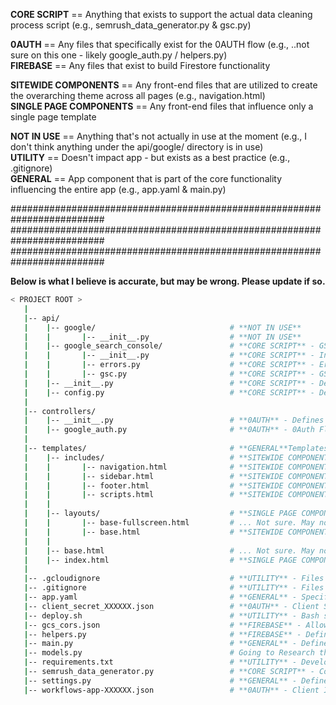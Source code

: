 


**CORE SCRIPT** == Anything that exists to support the actual data cleaning process script (e.g., semrush_data_generator.py & gsc.py)  

**0AUTH** == Any files that specifically exist for the 0AUTH flow (e.g., ..not sure on this one - likely google_auth.py / helpers.py)  
**FIREBASE** == Any files that exist to build Firestore functionality  

**SITEWIDE COMPONENTS** == Any front-end files that are utilized to create the overarching theme across all pages (e.g., navigation.html)  
**SINGLE PAGE COMPONENTS** == Any front-end files that influence only a single page template  

**NOT IN USE** == Anything that's not actually in use at the moment (e.g., I don't think anything under the api/google/ directory is in use)  
**UTILITY** == Doesn't impact app - but exists as a best practice (e.g., .gitignore)  
**GENERAL** == App component that is part of the core functionality influencing the entire app (e.g., app.yaml & main.py)   

#########################################################################
#########################################################################
#########################################################################
  
**Below is what I believe is accurate, but may be wrong. Please update if so.**  

```bash
< PROJECT ROOT >  
   |  
   |-- api/  
   |    |-- google/                              # **NOT IN USE**  
   |    |       |-- __init__.py                  # **NOT IN USE**  
   |    |-- google_search_console/               # **CORE SCRIPT** - GSC API Package   
   |    |       |-- __init__.py                  # **CORE SCRIPT** - Initializes `google_search_console` Package  
   |    |       |-- errors.py                    # **CORE SCRIPT** - Error Handles for GSC API  
   |    |       |-- gsc.py                       # **CORE SCRIPT** - GSC API Data Aggregation Script  
   |    |-- __init__.py                          # **CORE SCRIPT** - Defines `api` Package  
   |    |-- config.py                            # **CORE SCRIPT** - Defines Data Request Criteria  
   |  
   |-- controllers/  
   |    |-- __init__.py                          # **0AUTH** - Defines `controllers` Package  
   |    |-- google_auth.py                       # **0AUTH** - 0Auth Flow Definition ?? (not 100% sure about this)  
   |  
   |-- templates/                                # **GENERAL**Templates used to render pages  
   |    |-- includes/                            # **SITEWIDE COMPONENTS**  
   |    |       |-- navigation.html              # **SITEWIDE COMPONENTS** - Top Nav  
   |    |       |-- sidebar.html                 # **SITEWIDE COMPONENTS** - Left Rail Nav  
   |    |       |-- footer.html                  # **SITEWIDE COMPONENTS** - Footer Nav  
   |    |       |-- scripts.html                 # **SITEWIDE COMPONENTS** - Scripts on all pages  
   |    |  
   |    |-- layouts/                             # **SINGLE PAGE COMPONENTS**  
   |    |       |-- base-fullscreen.html         # ... Not sure. May not be in use  
   |    |       |-- base.html                    # **SITEWIDE COMPONENTS** - Boilerplate Page Template  
   |    |  
   |    |-- base.html                            # ... Not sure. May not be in use       
   |    |-- index.html                           # **SINGLE PAGE COMPONENTS** - SEMRush Tool Template (Uses /layouts/base.html Boilerplate)  
   |  
   |-- .gcloudignore                             # **UTILITY** - Files for Git to Ignore  
   |-- .gitignore                                # **UTILITY** - Files for Git to Ignore  
   |-- app.yaml                                  # **GENERAL** - Specify URL Path Behavior  
   |-- client_secret_XXXXXX.json                 # **0AUTH** - Client Secret JSON File  
   |-- deploy.sh                                 # **UTILITY** - Bash script to deploy app  
   |-- gcs_cors.json                             # **FIREBASE** - Allow Data Sharing with Firebase [NOT CERTAIN ABOUT THIS]    
   |-- helpers.py                                # **FIREBASE** - Defines File POST Logic to Firebase [NOT CERTAIN ABOUT THIS]  
   |-- main.py                                   # **GENERAL** - Defines Routes     
   |-- models.py                                 # Going to Research this a bit more on my end. Haven't used Session / Job logic before.  
   |-- requirements.txt                          # **UTILITY** - Development modules  
   |-- semrush_data_generator.py                 # **CORE SCRIPT** - Core Script  
   |-- settings.py                               # **GENERAL** - Defines ENV Variables  
   |-- workflows-app-XXXXXX.json                 # **0AUTH** - Client ID for Web App  
```

